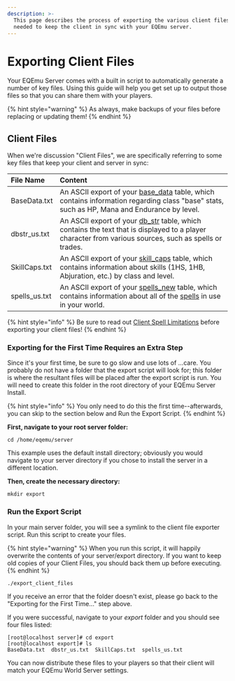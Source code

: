 ```yaml
---
description: >-
  This page describes the process of exporting the various client files that are
  needed to keep the client in sync with your EQEmu server.
---
```


# Exporting Client Files

Your EQEmu Server comes with a built in script to automatically generate a number of key files.  Using this guide will help you get set up to output those files so that you can share them with your players.

{% hint style="warning" %}
As always, make backups of your files before replacing or updating them!
{% endhint %}

## Client Files

When we're discussion "Client Files", we are specifically referring to some key files that keep your client and server in sync:

| File Name | Content |
| :--- | :--- |
| BaseData.txt | An ASCII export of your [base_data](https://eqemu.gitbook.io/database-schema/categories/client-files/base_data) table, which contains information regarding class "base" stats, such as HP, Mana and Endurance by level. |
| dbstr_us.txt | An ASCII export of your [db_str](https://eqemu.gitbook.io/database-schema/categories/client-files/db_str) table, which contains the text that is displayed to a player character from various sources, such as spells or trades. |
| SkillCaps.txt | An ASCII export of your [skill_caps](https://eqemu.gitbook.io/database-schema/categories/client-files/skill_caps) table, which contains information about skills (1HS, 1HB, Abjuration, etc.) by class and level. |
| spells_us.txt | An ASCII export of your [spells_new](https://eqemu.gitbook.io/database-schema/categories/client-files/spells_new) table, which contains information about all of the [spells](../spells/) in use in your world. |

{% hint style="info" %}
Be sure to read out [Client Spell Limitations](../spells/client-spell-id-limitations.md) before exporting your client files!
{% endhint %}

### Exporting for the First Time Requires an Extra Step

Since it's your first time, be sure to go slow and use lots of ...care.  You probably do not have a folder that the export script will look for; this folder is where the resultant files will be placed after the export script is run.  You will need to create this folder in the root directory of your EQEmu Server Install.

{% hint style="info" %}
You only need to do this the first time--afterwards, you can skip to the section below and Run the Export Script.
{% endhint %}

**First, navigate to your root server folder:**

```text
cd /home/eqemu/server
```

This example uses the default install directory; obviously you would navigate to your server directory if you chose to install the server in a different location.

**Then, create the necessary directory:**

```text
mkdir export
```

### Run the Export Script

In your main server folder, you will see a symlink to the client file exporter script.  Run this script to create your files.  

{% hint style="warning" %}
When you run this script, it will happily overwrite the contents of your server/export directory.  If you want to keep old copies of your Client Files, you should back them up before executing.
{% endhint %}

```text
./export_client_files
```

If you receive an error that the folder doesn't exist, please go back to the "Exporting for the First Time..." step above.

If you were successful, navigate to your _export_ folder and you should see four files listed:

```text
[root@localhost server]# cd export
[root@localhost export]# ls
BaseData.txt  dbstr_us.txt  SkillCaps.txt  spells_us.txt
```

You can now distribute these files to your players so that their client will match your EQEmu World Server settings.

